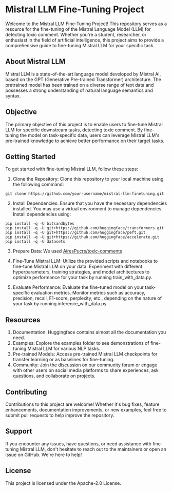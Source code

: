# Mistral LLM Fine-Tuning Project
Welcome to the Mistral LLM Fine-Tuning Project! This repository serves as a resource for the fine-tuning of the Mistral Language Model (LLM) for detecting toxic comment. Whether you're a student, researcher, or enthusiast in the field of artificial intelligence, this project aims to provide a comprehensive guide to fine-tuning Mistral LLM for your specific task.

## About Mistral LLM
Mistral LLM is a state-of-the-art language model developed by Mistral AI, based on the GPT (Generative Pre-trained Transformer) architecture. The pretrained model has been trained on a diverse range of text data and possesses a strong understanding of natural language semantics and syntax.

## Objective
The primary objective of this project is to enable users to fine-tune Mistral LLM for specific downstream tasks,  detecting toxic comment. By fine-tuning the model on task-specific data, users can leverage Mistral LLM's pre-trained knowledge to achieve better performance on their target tasks.

## Getting Started
To get started with fine-tuning Mistral LLM, follow these steps:

1. Clone the Repository: Clone this repository to your local machine using the following command:
  ```
  git clone https://github.com/your-username/mistral-llm-finetuning.git
  ```
2. Install Dependencies: Ensure that you have the necessary dependencies installed. You may use a virtual environment to manage dependencies. Install dependencies using:
  ```
  pip install -q -U bitsandbytes
  pip install -q -U git+https://github.com/huggingface/transformers.git
  pip install -q -U git+https://github.com/huggingface/peft.git
  pip install -q -U git+https://github.com/huggingface/accelerate.git
  pip install -q -U datasets
  ```
3. Prepare Data: We used [AiresPucrs/toxic-comments](https://huggingface.co/datasets/AiresPucrs/toxic-comments)

4. Fine-Tune Mistral LLM: Utilize the provided scripts and notebooks to fine-tune Mistral LLM on your data. Experiment with different hyperparameters, training strategies, and model architectures to optimize performance for your task by running train_with_data.py.

5. Evaluate Performance: Evaluate the fine-tuned model on your task-specific evaluation metrics. Monitor metrics such as accuracy, precision, recall, F1-score, perplexity, etc., depending on the nature of your task by running inference_with_data.py.

## Resources
1. Documentation: Huggingface contains almost all the documentation you need.
2. Examples: Explore the examples folder to see demonstrations of fine-tuning Mistral LLM for various NLP tasks.
3. Pre-trained Models: Access pre-trained Mistral LLM checkpoints for transfer learning or as baselines for fine-tuning.
4. Community: Join the discussion on our community forum or engage with other users on social media platforms to share experiences, ask questions, and collaborate on projects.
## Contributing
Contributions to this project are welcome! Whether it's bug fixes, feature enhancements, documentation improvements, or new examples, feel free to submit pull requests to help improve the repository.

## Support
If you encounter any issues, have questions, or need assistance with fine-tuning Mistral LLM, don't hesitate to reach out to the maintainers or open an issue on GitHub. We're here to help!

## License
This project is licensed under the Apache-2.0 License.

